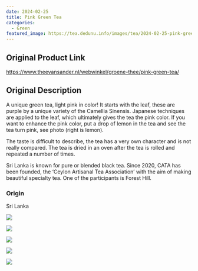 ```yaml
---
date: 2024-02-25
title: Pink Green Tea
categories:
  - Green
featured_image: https://tea.dedunu.info/images/tea/2024-02-25-pink-green-tea-1.jpg
---
```


## Original Product Link

<https://www.theevansander.nl/webwinkel/groene-thee/pink-green-tea/>

## Original Description

A unique green tea, light pink in color! It starts with the leaf, these are purple by a unique variety of the Camellia Sinensis. Japanese techniques are applied to the leaf, which ultimately gives the tea the pink color. If you want to enhance the pink color, put a drop of lemon in the tea and see the tea turn pink, see photo (right is lemon).

The taste is difficult to describe, the tea has a very own character and is not really compared. The tea is dried in an oven after the tea is rolled and repeated a number of times.

Sri Lanka is known for pure or blended black tea. Since 2020, CATA has been founded, the ‘Ceylon Artisanal Tea Association’ with the aim of making beautiful specialty tea. One of the participants is Forest Hill.

### Origin

Sri Lanka

![](https://tea.dedunu.info/images/tea/2024-02-25-pink-green-tea-2.jpg)

![](https://tea.dedunu.info/images/tea/2024-02-25-pink-green-tea-3.jpg)

![](https://tea.dedunu.info/images/tea/2024-02-25-pink-green-tea-4.jpg)

![](https://tea.dedunu.info/images/tea/2024-02-25-pink-green-tea-5.jpg)

![](https://tea.dedunu.info/images/tea/2024-02-25-pink-green-tea-6.jpg)
